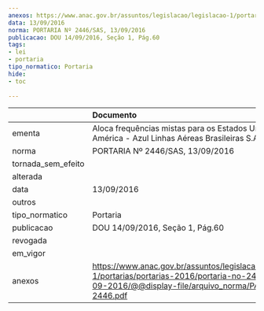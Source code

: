 ```yaml
---
anexos: https://www.anac.gov.br/assuntos/legislacao/legislacao-1/portarias/portarias-2016/portaria-no-2446-sas-13-09-2016/@@display-file/arquivo_norma/PA2016-2446.pdf
data: 13/09/2016
norma: PORTARIA Nº 2446/SAS, 13/09/2016
publicacao: DOU 14/09/2016, Seção 1, Pág.60
tags:
- lei
- portaria
tipo_normatico: Portaria
hide: 
- toc 
 
---
```


|                    | Documento                                                                                                                                                      |
|:-------------------|:---------------------------------------------------------------------------------------------------------------------------------------------------------------|
| ementa             | Aloca frequências mistas para os Estados Unidos da América - Azul Linhas Aéreas Brasileiras S.A.                                                               |
| norma              | PORTARIA Nº 2446/SAS, 13/09/2016                                                                                                                               |
| tornada_sem_efeito |                                                                                                                                                                |
| alterada           |                                                                                                                                                                |
| data               | 13/09/2016                                                                                                                                                     |
| outros             |                                                                                                                                                                |
| tipo_normatico     | Portaria                                                                                                                                                       |
| publicacao         | DOU 14/09/2016, Seção 1, Pág.60                                                                                                                                |
| revogada           |                                                                                                                                                                |
| em_vigor           |                                                                                                                                                                |
| anexos             | https://www.anac.gov.br/assuntos/legislacao/legislacao-1/portarias/portarias-2016/portaria-no-2446-sas-13-09-2016/@@display-file/arquivo_norma/PA2016-2446.pdf |